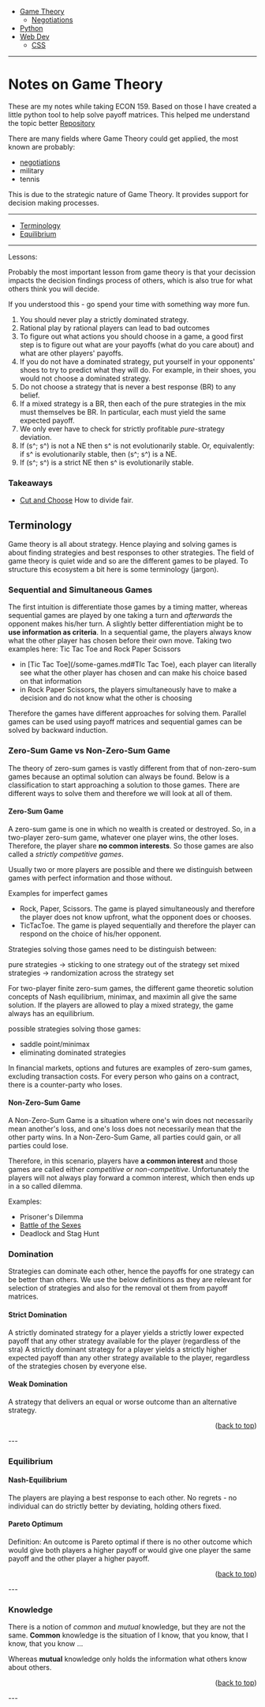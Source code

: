 <!-- Top Navigation -->
* [Game Theory](/game_theory.md)
   * [Negotiations](/negotiations.md)
* [Python](/python.md)
* [Web Dev](/web-dev.md)
   * [CSS](/css-notes.md)
---

# Notes on Game Theory

These are my notes while taking ECON 159. Based on those I have created a little python tool to help solve payoff matrices. This helped me understand the topic better
[Repository](https://github.com/stevwyman/game_theory)

There are many fields where Game Theory could get applied, the most known are probably:

* [negotiations](/negotiations.md)
* military
* tennis

This is due to the strategic nature of Game Theory. It provides support for decision making processes.

---
* [Terminology](#terminology)
* [Equilibrium](#equilibrium)
---

Lessons:

Probably the most important lesson from game theory is that your decission impacts the decision findings process of others, which is also true for what others think you will decide.

If you understood this - go spend your time with something way more fun.

1. You should never play a strictly dominated strategy.
2. Rational play by rational players can lead to bad outcomes
3. To figure out what actions you should choose in a game, a good first step is to figure out what are your payoffs (what do you care about) and what are other players' payoffs.
4. If you do not have a dominated strategy, put yourself in your opponents' shoes to try to predict what they will do. For example, in their shoes, you would not choose a dominated strategy.
5. Do not choose a strategy that is never a best response (BR) to any belief.
6. If a mixed strategy is a BR, then each of the pure strategies in the mix must themselves be  BR. In particular, each must yield the same expected payoff.
7. We only ever have to check for strictly profitable *pure*-strategy deviation.
8. If (s^; s^) is not a NE then s^ is not evolutionarily stable. Or, equivalently: if s^ is evolutionarily stable, then (s^; s^) is a NE.
9. If (s^; s^) is a strict NE then s^ is evolutionarily stable.

### Takeaways

* [Cut and Choose](https://en.wikipedia.org/wiki/Divide_and_choose) How to divide fair.

## Terminology

Game theory is all about strategy. Hence playing and solving games is about finding strategies and best responses to other strategies. The field of game theory is quiet wide and so are the different games to be played. To structure this ecosystem a bit here is some terminology (jargon).

### Sequential and Simultaneous Games

The first intuition is differentiate those games by a timing matter, whereas sequential games are played by one taking a turn and *afterwards* the opponent makes his/her turn. A slightly better differentiation might be to **use information as criteria**.
In a sequential game, the players always know what the other player has chosen before their own move.
Taking two examples here: Tic Tac Toe and Rock Paper Scissors

* in [Tic Tac Toe](/some-games.md#TIc Tac Toe), each player can literally see what the other player has chosen and can make his choice based on that information
* in Rock Paper Scissors, the players simultaneously have to make a decision and do not know what the other is choosing

Therefore the games have different approaches for solving them. Parallel games can be used using payoff matrices and sequential games can be solved by backward induction.

### Zero-Sum Game vs Non-Zero-Sum Game

The theory of zero-sum games is vastly different from that of non-zero-sum games because an optimal solution can always be found. Below is a classification to start approaching a solution to those games. There are different ways to solve them and therefore we will look at all of them.

#### Zero-Sum Game

A zero-sum game is one in which no wealth is created or destroyed. So, in a two-player zero-sum game, whatever one player wins, the other loses. Therefore, the player share **no common interests**. So those games are also called a *strictly competitive games*.

Usually two or more players are possible and there we distinguish between games with perfect information and those without.

Examples for imperfect games

- Rock, Paper, Scissors. The game is played simultaneously and therefore the player does not know upfront, what the opponent does or chooses.
- TicTacToe. The game is played sequentially and therefore the player can respond on the choice of his/her opponent.

Strategies solving those games need to be distinguish between:

pure strategies -> sticking to one strategy out of the strategy set
mixed strategies -> randomization across the strategy set

For two-player finite zero-sum games, the different game theoretic solution concepts of Nash equilibrium, minimax, and maximin all give the same solution. If the players are allowed to play a mixed strategy, the game always has an equilibrium.

possible strategies solving those games:

- saddle point/minimax
- eliminating dominated strategies

In financial markets, options and futures are examples of zero-sum games, excluding transaction costs. For every person who gains on a contract, there is a counter-party who loses.

#### Non-Zero-Sum Game

A Non-Zero-Sum Game is a situation where one's win does not necessarily mean another's loss, and one's loss does not necessarily mean that the other party wins. In a Non-Zero-Sum Game, all parties could gain, or all parties could lose.

Therefore, in this scenario, players have **a common interest** and those games are called either *competitive or non-competitive*. Unfortunately the players will not always play forward a common interest, which then ends up in a so called dilemma.

Examples:

- Prisoner's Dilemma
- [Battle of the Sexes](/Game%20Theory/non-zero-games.md)
- Deadlock and Stag Hunt

### Domination

Strategies can dominate each other, hence the payoffs for one strategy can be better than others. We use the below definitions as they are relevant for selection of strategies and also for the removal ot them from payoff matrices.

#### Strict Domination

A strictly dominated strategy  for a player yields a strictly lower expected payoff that any other strategy available for the player (regardless of the stra)
A strictly dominant strategy for a player yields a strictly higher expected payoff than
any other strategy available to the player, regardless of the strategies chosen by
everyone else.

#### Weak Domination

A strategy that delivers an equal or worse outcome than an alternative strategy.

<p align="right">(<a href="#game-theory-top">back to top</a>)</p>
---

### Equilibrium

#### Nash-Equilibrium

The players are playing a best response to each other. No regrets - no individual can do strictly better by deviating, holding others fixed.

#### Pareto Optimum

Definition: An outcome is Pareto optimal if there is no other
outcome which would give both players a higher payoff or would give
one player the same payoff and the other player a higher payoff.

<p align="right">(<a href="#game-theory-top">back to top</a>)</p>
---

### Knowledge

There is a notion of *common* and *mutual* knowledge, but they are not the same. **Common** knowledge is the situation of I know, that you know, that I know, that you know ...

Whereas **mutual** knowledge only holds the information what others know about others.

<p align="right">(<a href="#game-theory-top">back to top</a>)</p>
---
